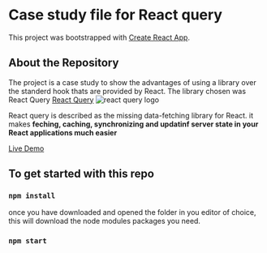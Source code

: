 # Case study file for React query

This project was bootstrapped with [Create React App](https://github.com/facebook/create-react-app).

## About the Repository

The project is a case study to show the advantages of using a library over the standerd hook thats are provided by React. The library chosen was React Query
[React Query](https://tanstack.com/query/v4)
![react query logo](https://react-query-v3.tanstack.com/)

React query is described as the missing data-fetching library for React. it makes **feching, caching, synchronizing and updatinf server state in your React applications much easier**

[Live Demo](react-lquery-example-iuj9ncy3r-danielrees8743.vercel.app)

## To get started with this repo

### `npm install`

once you have downloaded and opened the folder in you editor of choice, this will download the node modules packages you need.

### `npm start`


